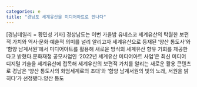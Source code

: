 ```yaml
---
categories: e
title: "경남도 세계유산을 미디어아트로 만나다"
---
```

[경남데일리 = 황민성 기자] 경상남도는 이번 가을밤 유네스코 세계유산의 탁월한 보편적 가치와 역사·문화·예술적 의미를 널리 알리고자 세계유산으로 등재된 ‘양산 통도사’와 ‘함양 남계서원’에서 미디어아트를 활용해 새로운 방식의 세계유산 향유 기회를 제공한다고 밝혔다.문화재청 공모사업인 ‘2022년 세계유산 미디어아트 사업’은 최신 미디어 디지털 기술을 세계유산에 접목해 세계유산의 보편적 가치를 알리는 새로운 활용 콘텐츠로 경남은 ‘양산 통도사의 화엄세계로의 초대’와 ‘함양 남계서원의 빛의 노래, 서원을 밝히다’가 선정됐다.양산 통도